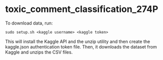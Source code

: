 # toxic_comment_classification_274P

To download data, run:

`sudo setup.sh <kaggle username> <kaggle token>`
  
This will install the Kaggle API and the unzip utility and then create the kaggle.json authentication token file. Then, it downloads the dataset from Kaggle and unzips the CSV files.
